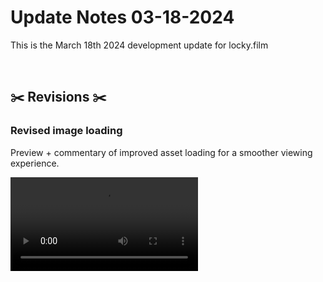 # Update Notes 03-18-2024

This is the March 18th 2024 development update for locky.film

<br>

## ✂️ Revisions ✂️

### Revised image loading

Preview + commentary of improved asset loading for a smoother viewing experience.

<video 
  src     ="https://github.com/joh-sch/locky.film-Update-Notes/assets/39758027/17e42f6a-047b-48c3-9d01-7d8ac8820022" 
  controls="controls" 
  style   ="max-width: 100%;">
</video>
